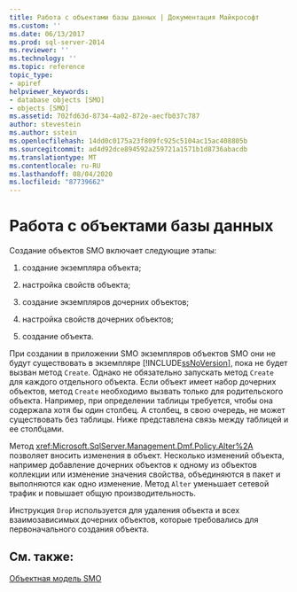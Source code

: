 ```yaml
---
title: Работа с объектами базы данных | Документация Майкрософт
ms.custom: ''
ms.date: 06/13/2017
ms.prod: sql-server-2014
ms.reviewer: ''
ms.technology: ''
ms.topic: reference
topic_type:
- apiref
helpviewer_keywords:
- database objects [SMO]
- objects [SMO]
ms.assetid: 702fd63d-8734-4a02-872e-aecfb037c787
author: stevestein
ms.author: sstein
ms.openlocfilehash: 14dd0c0175a23f809fc925c5104ac15ac408805b
ms.sourcegitcommit: ad4d92dce894592a259721a1571b1d8736abacdb
ms.translationtype: MT
ms.contentlocale: ru-RU
ms.lasthandoff: 08/04/2020
ms.locfileid: "87739662"
---
```

# <a name="working-with-database-objects"></a>Работа с объектами базы данных
  Создание объектов SMO включает следующие этапы:  
  
1.  создание экземпляра объекта;  
  
2.  настройка свойств объекта;  
  
3.  создание экземпляров дочерних объектов;  
  
4.  настройка свойств дочерних объектов;  
  
5.  создание объекта.  
  
 При создании в приложении SMO экземпляров объектов SMO они не будут существовать в экземпляре [!INCLUDE[ssNoVersion](../../../includes/ssnoversion-md.md)], пока не будет вызван метод `Create`. Однако не обязательно запускать метод `Create` для каждого отдельного объекта. Если объект имеет набор дочерних объектов, метод `Create` необходимо вызвать только для родительского объекта. Например, при определении таблицы требуется, чтобы она содержала хотя бы один столбец. А столбец, в свою очередь, не может существовать без таблицы. Ниже представлена связь между таблицей и ее столбцами.  
  
 Метод <xref:Microsoft.SqlServer.Management.Dmf.Policy.Alter%2A> позволяет вносить изменения в объект. Несколько изменений объекта, например добавление дочерних объектов к одному из объектов коллекции или изменение значения свойства, объединяются в пакет и выполняются как одно изменение. Метод `Alter` уменьшает сетевой трафик и повышает общую производительность.  
  
 Инструкция `Drop` используется для удаления объекта и всех взаимозависимых дочерних объектов, которые требовались для первоначального создания объекта.  
  
## <a name="see-also"></a>См. также:  
 [Объектная модель SMO](../smo-object-model.md)  
  
  
